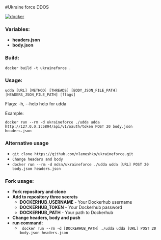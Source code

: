 #Ukraine force DDOS

[![docker](https://github.com/nlemeshko/ukraineforce/actions/workflows/docker.yaml/badge.svg)](https://github.com/nlemeshko/ukraineforce/actions/workflows/docker.yaml)

### Variables:

- **headers.json**
- **body.json**

### Build:
```docker build -t ukraineforce .```


### Usage:
``` udda [URL] [METHOD] [THREADS] [BODY_JSON_FILE_PATH] [HEADERS_JSON_FILE_PATH] [flags] ```

Flags:
-h, --help   help for udda


Example:

```docker run --rm -d ukraineforce ./udda udda http://127.0.0.1:5894/api/v1/oauth/token POST 20 body.json headers.json```

### Alternative usage

- ```git clone https://github.com/nlemeshko/ukraineforce.git```
- ```Change headers and body```
- ```docker run --rm -d mdsn/ukraineforce ./udda udda [URL] POST 20 body.json headers.json```

### Fork usage:

- **Fork repository and clone**
- **Add to repository three secrets**
    - **DOCKERHUB_USERNAME** - Your Dockerhub username
    - **DOCKERHUB_TOKEN** - Your Dockerhub password
    - **DOCKERHUB_PATH** - Your path to Dockerhub
- **Change headers, body and push**
- **run command:**
    - ``` docker run --rm -d [DOCKERHUB_PATH] ./udda udda [URL] POST 20 body.json headers.json```